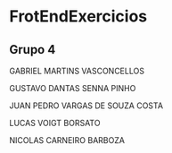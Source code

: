 # FrotEndExercicios

<h2>Grupo 4</h2>

<p>GABRIEL MARTINS VASCONCELLOS</p>
<p>GUSTAVO DANTAS SENNA PINHO</p>
<p>JUAN PEDRO VARGAS DE SOUZA COSTA</p>
<p>LUCAS VOIGT BORSATO</p>
<p>NICOLAS CARNEIRO BARBOZA</p>
